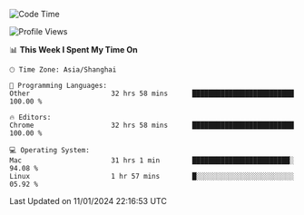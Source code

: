 <!--START_SECTION:waka-->
![Code Time](http://img.shields.io/badge/Code%20Time-1%2C790%20hrs%2023%20mins-blue)

![Profile Views](http://img.shields.io/badge/Profile%20Views-0-blue)

📊 **This Week I Spent My Time On** 

```text
🕑︎ Time Zone: Asia/Shanghai

💬 Programming Languages: 
Other                    32 hrs 58 mins      █████████████████████████   100.00 % 

🔥 Editors: 
Chrome                   32 hrs 58 mins      █████████████████████████   100.00 % 

💻 Operating System: 
Mac                      31 hrs 1 min        ████████████████████████░   94.08 % 
Linux                    1 hr 57 mins        █░░░░░░░░░░░░░░░░░░░░░░░░   05.92 % 
```


 Last Updated on 11/01/2024 22:16:53 UTC
<!--END_SECTION:waka-->